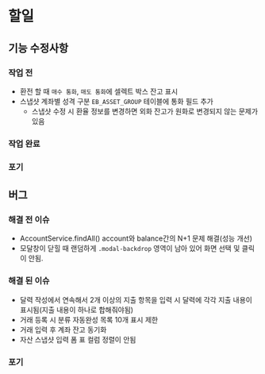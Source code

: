 # 할일

## 기능 수정사항

### 작업 전

- 환전 할 때 `매수 통화`, `매도 통화`에 셀렉트 박스 잔고 표시
- 스냅샷 계좌별 성격 구분 `EB_ASSET_GROUP` 테이블에 통화 필드 추가
  - 스냅샷 수정 시 환율 정보를 변경하면 외화 잔고가 원화로 변경되지 않는 문제가 있음

### 작업 완료


### 포기


## 버그 
### 해결 전 이슈

- AccountService.findAll() account와 balance간의 N+1 문제 해결(성능 개선)
- 모달창이 닫힐 때 랜덤하게 `.modal-backdrop` 영역이 남아 있어 화면 선택 및 클릭이 안됨.  

### 해결 된 이슈

- 달력 작성에서 연속해서 2개 이상의 지출 항목을 입력 시 달력에 각각 지출 내용이 표시됨(지출 내용이 하나로 합해줘야됨)
- 거래 등록 시 분류 자동완성 목록 10개 표시 제한
- 거래 입력 후 계좌 잔고 동기화
- 자산 스냅샷 입력 폼 표 컬럼 정렬이 안됨

### 포기
